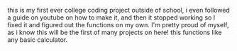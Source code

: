 this is my first ever college coding project outside of school, i even followed a guide on youtube on how to make it, and then it stopped working so I fixed it and figured out the functions on my own.
I'm pretty proud of myself, as i know this will be the first of many projects on here!
this functions like any basic calculator.

